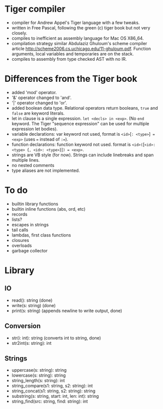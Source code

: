 # Tiger compiler

- compiler for Andrew Appel's Tiger language with a few tweaks.
- written in Free Pascal, following the green (c) tiger book but not very closely.
- compiles to inefficient as assembly language for Mac OS X86_64.
- compilation strategy similar Abdulaziz Ghuloum's scheme compiler article http://scheme2006.cs.uchicago.edu/11-ghuloum.pdf. Function arguments, local variables and temporaries are on the stack.
- compiles to assembly from type checked AST with no IR.

# Differences from the Tiger book

- added 'mod' operator.
- '&' operator changed to 'and'.
- '|' operator changed to 'or'.
- added boolean data type. Relational operators return booleans, `true` and `false` are keyword literals.
- let in clause is a single expression. `let <decls> in <exp>`. (No `end` keyword. The Tiger "sequence expression" can be used for multiple expression let bodies).
- variable declarations: var keyword not used, format is `<id>`[`: <type>`]` = <exp>` (uses `=` instead of `:=`).
- function declarations: function keyword not used. format is `<id>(`[`<id>: <type> `{`, <id>: <type>`}]`) = <exp>`.
- strings are VB style (for now). Strings can include linebreaks and span multiple lines.
- no nested comments
- type aliases are not implemented.

# To do

- builtin library functions
- builtin inline functions (abs, ord, etc)
- records
- lists?
- escapes in strings
- tail calls
- lambdas, first class functions
- closures
- overloads
- garbage collector

# Library

## IO

- read(): string                (done)
- write(s: string)              (done)
- print(s: string)              (appends newline to write output, done)

## Conversion

- str(i: int): string           (converts int to string, done)
- str2int(s: string): int

## Strings

- uppercase(s: string): string
- lowercase(s: string): string
- string_length(s: string): int
- string_compare(s1: string, s2: string): int
- string_concat(s1: string, s2: string): string
- substring(s: string, start: int, len: int): string
- string_find(src: string, find: string): int

